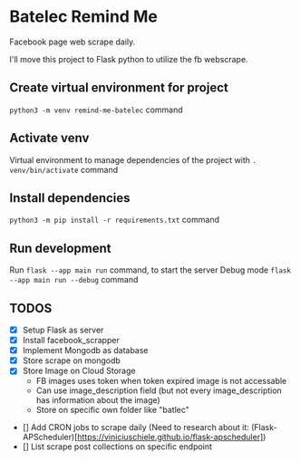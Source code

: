 # Batelec Remind Me

Facebook page web scrape daily.

I'll move this project to Flask python to utilize the fb webscrape.

## Create virtual environment for project

`python3 -m venv remind-me-batelec` command

## Activate venv

Virtual environment to manage dependencies of the project with `. venv/bin/activate` command

## Install dependencies

`python3 -m pip install -r requirements.txt` command

## Run development

Run `flask --app main run` command, to start the server
Debug mode `flask --app main run --debug` command

## TODOS
- [X] Setup Flask as server
- [X] Install facebook_scrapper
- [X] Implement Mongodb as database
- [X] Store scrape on mongodb
- [X] Store Image on Cloud Storage
    - FB images uses token when token expired image is not accessable
    - Can use image_description field (but not every image_description has information about the image)
    - Store on specific own folder like "batlec"
- [] Add CRON jobs to scrape daily (Need to research about it: (Flask-APScheduler)[https://viniciuschiele.github.io/flask-apscheduler])
- [] List scrape post collections on specific endpoint
